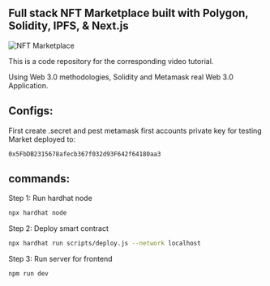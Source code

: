 ## Full stack NFT Marketplace built with Polygon, Solidity, IPFS, & Next.js

![NFT Marketplace](https://i.ibb.co/K2FjvH3/Home.png)

This is a code repository for the corresponding video tutorial.

Using Web 3.0 methodologies, Solidity and Metamask real Web 3.0 Application.

## Configs:

First create .secret and pest metamask first accounts private key for testing
Market deployed to:

```
0x5FbDB2315678afecb367f032d93F642f64180aa3
```

## commands:

Step 1: Run hardhat node

```bash
npx hardhat node
```

Step 2: Deploy smart contract

```bash
npx hardhat run scripts/deploy.js --network localhost
```

Step 3: Run server for frontend

```bash
npm run dev
```

